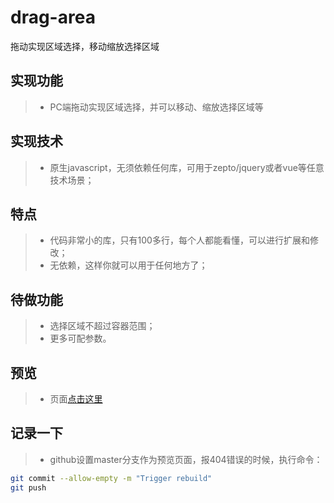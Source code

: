 # drag-area
拖动实现区域选择，移动缩放选择区域

## 实现功能
> *  PC端拖动实现区域选择，并可以移动、缩放选择区域等

## 实现技术
> *  原生javascript，无须依赖任何库，可用于zepto/jquery或者vue等任意技术场景；

## 特点
> *  代码非常小的库，只有100多行，每个人都能看懂，可以进行扩展和修改；
> *  无依赖，这样你就可以用于任何地方了；

## 待做功能
> * 选择区域不超过容器范围；
> * 更多可配参数。

## 预览
> * 页面[点击这里](https://yangyuji.github.io/drag-area/demo.html)

## 记录一下
> * github设置master分支作为预览页面，报404错误的时候，执行命令：
```bash
git commit --allow-empty -m "Trigger rebuild"
git push
```